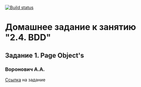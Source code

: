[![Build status](https://ci.appveyor.com/api/projects/status/md5lrfu7obiiwaam?svg=true)](https://ci.appveyor.com/project/valex182/behaviourdrivendevelopment)

# Домашнее задание к занятию "2.4. BDD"
## Задание 1. Page Object's
### Воронович А.А.

[Ссылка](https://github.com/netology-code/aqa-homeworks/tree/master/bdd#%D0%B7%D0%B0%D0%B4%D0%B0%D1%87%D0%B0-1---page-objects) на задание